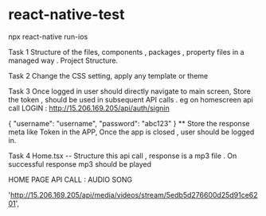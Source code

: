 # react-native-test

npx react-native run-ios

Task 1 
Structure of the files, components , packages , property files in a managed way . Project Structure.

Task 2
Change the CSS setting, apply any template or theme

Task 3 
Once logged in user should directly navigate to main screen, Store the token , should be used in subsequent API calls . 
eg on homescreen api call
LOGIN : http://15.206.169.205/api/auth/signin

{
	"username": "username",
	"password": "abc123"
}
 ** Store the response meta like Token in the APP, Once the app is closed , user should be logged in.
 
 

Task 4
Home.tsx -- Structure this api call , response is a mp3 file . On successful response mp3 should be played

HOME PAGE API CALL : AUDIO SONG

'http://15.206.169.205/api/media/videos/stream/5edb5d276600d25d91ce6201', 




